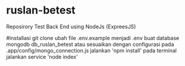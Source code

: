 # ruslan-betest
Reposirory Test Back End using NodeJs (ExpreesJS)

#installasi
git clone 
ubah file .env.example menjadi .env
buat database mongodb db_ruslan_betest atau sesuaikan dengan configurasi pada .app/config/mongo_connection.js
jalankan 'npm install' pada terminal
jalankan service 'node index'
